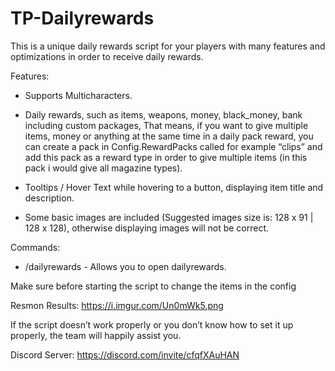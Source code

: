 # TP-Dailyrewards
This is a unique daily rewards script for your players with many features and optimizations in order to receive daily rewards.

Features:

- Supports Multicharacters.

- Daily rewards, such as items, weapons, money, black_money, bank including custom packages, That means, if you want to give multiple items, money or anything at the same time in a daily pack reward, you can create a pack in Config.RewardPacks called for example “clips” and add this pack as a reward type in order to give multiple items (in this pack i would give all magazine types).

- Tooltips / Hover Text while hovering to a button, displaying item title and description.

- Some basic images are included (Suggested images size is: 128 x 91 | 128 x 128), otherwise displaying images will not be correct.

Commands:

- /dailyrewards - Allows you to open dailyrewards.

Make sure before starting the script to change the items in the config

Resmon Results: https://i.imgur.com/Un0mWk5.png

If the script doesn’t work properly or you don’t know how to set it up properly, the team will happily assist you.

Discord Server: https://discord.com/invite/cfqfXAuHAN
